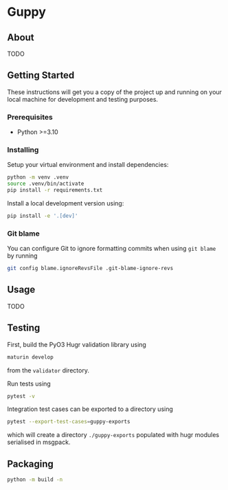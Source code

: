 # Guppy

## About

TODO

## Getting Started

These instructions will get you a copy of the project up and running on your local machine for development and testing purposes.

### Prerequisites

- Python >=3.10

### Installing

Setup your virtual environment and install dependencies:

```sh
python -m venv .venv
source .venv/bin/activate
pip install -r requirements.txt
```

Install a local development version using:

```sh
pip install -e '.[dev]'
```

### Git blame

You can configure Git to ignore formatting commits when using `git blame` by running 
```sh
git config blame.ignoreRevsFile .git-blame-ignore-revs
```

## Usage

TODO

## Testing

First, build the PyO3 Hugr validation library using
```sh
maturin develop
```

from the `validator` directory.

Run tests using
```sh
pytest -v
```

Integration test cases can be exported to a directory using

```sh
pytest --export-test-cases=guppy-exports

```
which will create a directory `./guppy-exports` populated with hugr modules serialised in msgpack.

## Packaging

```sh
python -m build -n
```

